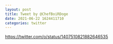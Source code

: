 ```yaml
--- 
layout: post 
title: Tweet by @ChefBoiRDoge 
date: 2021-06-22 1624411710 
categories: twitter 
--- 
```

https://twitter.com/o/status/1407510821882646535